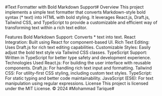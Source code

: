 #Text Formatter with Bold Markdown Support#
Overview
This project implements a simple text formatter that converts Markdown-style bold syntax (* text) into HTML with bold styling. It leverages React.js, Draft.js, Tailwind CSS, and TypeScript to provide a customizable and efficient way of transforming text within a rich text editor.

Features
Bold Markdown Support: Converts * text into <span class="font-bold">text</span>.
React Integration: Built using React for component-based UI.
Rich Text Editing: Uses Draft.js for rich text editing capabilities.
Customizable Styles: Easily adjust the bold text style via Tailwind CSS classes.
TypeScript Support: Written in TypeScript for better type safety and development experience.
Technologies Used
React.js: For building the user interface with reusable components.
Draft.js: For handling rich text input and formatting.
Tailwind CSS: For utility-first CSS styling, including custom text styles.
TypeScript: For static typing and better code maintainability.
JavaScript (ES6): For text manipulation using regular expressions.
License
This project is licensed under the MIT License.
© 2024 #Mohammad Tarique#


